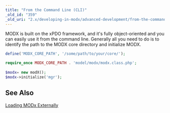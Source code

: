 ```yaml
---
title: "From the Command Line (CLI)"
_old_id: "359"
_old_uri: "2.x/developing-in-modx/advanced-development/from-the-command-line-(cli)"
---
```


MODX is built on the xPDO framework, and it's fully object-oriented and you can easily use it from the command line. Generally all you need to do is to identify the path to the MODX core directory and initialize MODX.

``` php 
define('MODX_CORE_PATH', '/some/path/to/your/core/');

require_once MODX_CORE_PATH . 'model/modx/modx.class.php';
 
$modx= new modX();
$modx->initialize('mgr');
```

## See Also

[Loading MODx Externally](developing-in-modx/other-development-resources/loading-modx-externally "Loading MODx Externally")